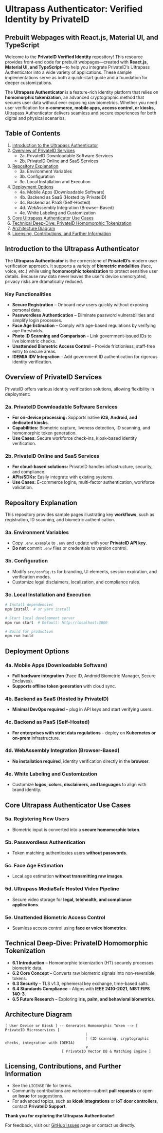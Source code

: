 # Ultrapass Authenticator: Verified Identity by PrivateID

## Prebuilt Webpages with React.js, Material UI, and TypeScript

Welcome to the **PrivateID Verified Identity** repository! This resource provides front-end code for prebuilt webpages—created with **React.js, Material UI, and TypeScript**—to help you integrate PrivateID’s Ultrapass Authenticator into a wide variety of applications. These sample implementations serve as both a quick-start guide and a foundation for deeper customizations.

The **Ultrapass Authenticator** is a feature-rich identity platform that relies on **homomorphic tokenization**, an advanced cryptographic method that secures user data without ever exposing raw biometrics. Whether you need user verification for **e-commerce, mobile apps, access control, or kiosks**, Ultrapass Authenticator delivers seamless and secure experiences for both digital and physical scenarios.

## Table of Contents
1. [Introduction to the Ultrapass Authenticator](#introduction-to-the-ultrapass-authenticator)
2. [Overview of PrivateID Services](#overview-of-privateid-services)
   - 2a. PrivateID Downloadable Software Services
   - 2b. PrivateID Online and SaaS Services
3. [Repository Explanation](#repository-explanation)
   - 3a. Environment Variables
   - 3b. Configuration
   - 3c. Local Installation and Execution
4. [Deployment Options](#deployment-options)
   - 4a. Mobile Apps (Downloadable Software)
   - 4b. Backend as SaaS (Hosted by PrivateID)
   - 4c. Backend as PaaS (Self-Hosted)
   - 4d. WebAssembly Integration (Browser-Based)
   - 4e. White Labeling and Customization
5. [Core Ultrapass Authenticator Use Cases](#core-ultrapass-authenticator-use-cases)
6. [Technical Deep-Dive: PrivateID Homomorphic Tokenization](#technical-deep-dive-privateid-homomorphic-tokenization)
7. [Architecture Diagram](#architecture-diagram)
8. [Licensing, Contributions, and Further Information](#licensing-contributions-and-further-information)

## Introduction to the Ultrapass Authenticator
The **Ultrapass Authenticator** is the cornerstone of **PrivateID’s** modern user verification approach. It supports a variety of **biometric modalities** (face, voice, etc.) while using **homomorphic tokenization** to protect sensitive user details. Because raw data never leaves the user’s device unencrypted, privacy risks are dramatically reduced.

### Key Functionalities
- **Secure Registration** – Onboard new users quickly without exposing personal data.
- **Passwordless Authentication** – Eliminate password vulnerabilities and simplify login processes.
- **Face Age Estimation** – Comply with age-based regulations by verifying age thresholds.
- **Photo ID Scanning and Comparison** – Link government-issued IDs to live biometric checks.
- **Unattended Biometric Access Control** – Provide frictionless, staff-free entry to secure areas.
- **IDEMIA IDV Integration** – Add government ID authentication for rigorous identity verification.

## Overview of PrivateID Services
PrivateID offers various identity verification solutions, allowing flexibility in deployment:

### 2a. PrivateID Downloadable Software Services
- **For on-device processing:** Supports native **iOS, Android, and dedicated kiosks**.
- **Capabilities:** Biometric capture, liveness detection, ID scanning, and homomorphic token generation.
- **Use Cases:** Secure workforce check-ins, kiosk-based identity verification.

### 2b. PrivateID Online and SaaS Services
- **For cloud-based solutions:** PrivateID handles infrastructure, security, and compliance.
- **APIs/SDKs:** Easily integrate with existing systems.
- **Use Cases:** E-commerce logins, multi-factor authentication, workforce validation.

## Repository Explanation
This repository provides sample pages illustrating key **workflows**, such as registration, ID scanning, and biometric authentication.

### 3a. Environment Variables
- Copy `.env.example` to `.env` and update with your **PrivateID API key**.
- **Do not** commit `.env` files or credentials to version control.

### 3b. Configuration
- Modify `src/config.ts` for branding, UI elements, session expiration, and verification modes.
- Customize legal disclaimers, localization, and compliance rules.

### 3c. Local Installation and Execution
```sh
# Install dependencies
npm install  # or yarn install

# Start local development server
npm run start  # Default: http://localhost:3000

# Build for production
npm run build
```

## Deployment Options
### 4a. Mobile Apps (Downloadable Software)
- **Full hardware integration** (Face ID, Android Biometric Manager, Secure Enclaves).
- **Supports offline token generation** with cloud sync.

### 4b. Backend as SaaS (Hosted by PrivateID)
- **Minimal DevOps required** – plug in API keys and start verifying users.

### 4c. Backend as PaaS (Self-Hosted)
- **For enterprises with strict data regulations** – deploy on **Kubernetes or on-prem** infrastructure.

### 4d. WebAssembly Integration (Browser-Based)
- **No installation required**, identity verification directly in the **browser**.

### 4e. White Labeling and Customization
- Customize **logos, colors, disclaimers, and languages** to align with brand identity.

## Core Ultrapass Authenticator Use Cases
### 5a. Registering New Users
- Biometric input is converted into a **secure homomorphic token**.

### 5b. Passwordless Authentication
- Token matching authenticates users **without passwords**.

### 5c. Face Age Estimation
- Local age estimation **without transmitting raw images**.

### 5d. Ultrapass MediaSafe Hosted Video Pipeline
- Secure video storage for **legal, telehealth, and compliance applications**.

### 5e. Unattended Biometric Access Control
- Seamless access control using **face or voice biometrics**.

## Technical Deep-Dive: PrivateID Homomorphic Tokenization
- **6.1 Introduction** – Homomorphic tokenization (HT) securely processes biometric data.
- **6.2 Core Concept** – Converts raw biometric signals into non-reversible tokens.
- **6.3 Security** – TLS v1.3, ephemeral key exchange, time-based salts.
- **6.4 Standards Compliance** – Aligns with **IEEE 2410-2021**, **NIST FIPS 140-3**.
- **6.5 Future Research** – Exploring **iris, palm, and behavioral biometrics**.

## Architecture Diagram
```
[ User Device or Kiosk ] -- Generates Homomorphic Token --> [ PrivateID Microservices ]
                                     | 
                                     | (ID scanning, cryptographic checks, integration with IDEMIA)
                                     v
                          [ PrivateID Vector DB & Matching Engine ]
```

## Licensing, Contributions, and Further Information
- See the `LICENSE` file for terms.
- Community contributions are welcome—submit **pull requests** or open an **Issue** for suggestions.
- For advanced topics, such as **kiosk integrations** or **IoT door controllers**, contact **PrivateID Support**.

**Thank you for exploring the Ultrapass Authenticator!**

For feedback, visit our [GitHub Issues](#) page or contact us directly.
